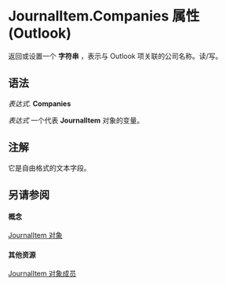 
# JournalItem.Companies 属性 (Outlook)

返回或设置一个 **字符串** ，表示与 Outlook 项关联的公司名称。读/写。


## 语法

 _表达式_. **Companies**

 _表达式_ 一个代表 **JournalItem** 对象的变量。


## 注解

它是自由格式的文本字段。


## 另请参阅


#### 概念


[JournalItem 对象](6e850295-39f9-47b8-e866-9622e9958c69.md)
#### 其他资源


[JournalItem 对象成员](13a0cd10-44bc-a167-c613-93985f698d95.md)